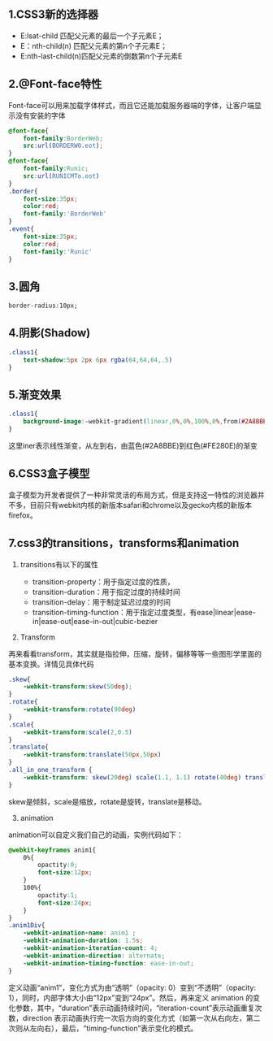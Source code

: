 

## 1.CSS3新的选择器

* E:lsat-child 匹配父元素的最后一个子元素E；
* E：nth-child(n) 匹配父元素的第n个子元素E；
* E:nth-last-child(n)匹配父元素的倒数第n个子元素E

## 2.@Font-face特性

Font-face可以用来加载字体样式，而且它还能加载服务器端的字体，让客户端显示没有安装的字体
```css
@font-face{
    font-family:BorderWeb;
    src:url(BORDERW0.eot);
}
@font-face{
    font-family:Runic;
    src:url(RUNICMTo.eot)
}
.border{
    font-size:35px;
    color:red;
    font-family:'BorderWeb'
}
.event{
    font-size:35px;
    color:red;
    font-family:'Runic'
}
```

## 3.圆角

```css
border-radius:10px;
```

## 4.阴影(Shadow)

```css
.class1{
    text-shadow:5px 2px 6px rgba(64,64,64,.5)
}
```

## 5.渐变效果

```css
.class1{
    background-image:-webkit-gradient(linear,0%,0%,100%,0%,from(#2A8BBE),to(#FE280E))
}
```
这里iner表示线性渐变，从左到右，由蓝色(#2A8BBE)到红色(#FE280E)的渐变

## 6.CSS3盒子模型

盒子模型为开发者提供了一种非常灵活的布局方式，但是支持这一特性的浏览器并不多，目前只有webkit内核的新版本safari和chrome以及gecko内核的新版本firefox。

## 7.css3的transitions，transforms和animation

1. transitions有以下的属性
    * transition-property：用于指定过度的性质，
    * transition-duration：用于指定过度的持续时间
    * transition-delay：用于制定延迟过度的时间
    * transition-timing-function：用于指定过度类型，有ease|linear|ease-in|ease-out|ease-in-out|cubic-bezier
 
2. Transform

再来看看transform，其实就是指拉伸，压缩，旋转，偏移等等一些图形学里面的基本变换。详情见具体代码

```css
.skew{
    -webkit-transform:skew(50deg);
}
.rotate{
    -webkit-transform:rotate(90deg)
}
.scale{
    -webkit-transform:scale(2,0.5)
}
.translate{
    -webkit-transform:translate(50px,50px)
}
.all_in_one_transform { 
    -webkit-transform: skew(20deg) scale(1.1, 1.1) rotate(40deg) translate(10px, 15px); 
}
```
skew是倾斜，scale是缩放，rotate是旋转，translate是移动。

3. animation

animation可以自定义我们自己的动画，实例代码如下：

```css
@webkit-keyframes anim1{
    0%{
        opactity:0;
        font-size:12px;
    }
    100%{
        opactity:1;
        font-size:24px;
    }
}
.anim1Div{
    -webkit-animation-name: anim1 ; 
    -webkit-animation-duration: 1.5s; 
    -webkit-animation-iteration-count: 4; 
    -webkit-animation-direction: alternate; 
    -webkit-animation-timing-function: ease-in-out;
}
```

定义动画“anim1”，变化方式为由“透明”（opacity: 0）变到“不透明”（opacity: 1），同时，内部字体大小由“12px”变到“24px”。然后，再来定义 animation 的变化参数，其中，“duration”表示动画持续时间，“iteration-count”表示动画重复次数，direction 表示动画执行完一次后方向的变化方式（如第一次从右向左，第二次则从左向右），最后，“timing-function”表示变化的模式。
